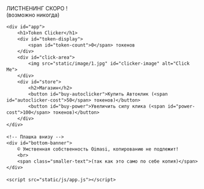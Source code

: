 <!DOCTYPE html>
<html lang="en">
<head>
    <meta charset="UTF-8">
    <meta name="viewport" content="width=device-width, initial-scale=1.0">
    <title>10A Kombat Clicker</title>
    <link rel="stylesheet" href="static/CSS/styles.css">
</head>
<body>
    <!-- Плашка сверху -->
    <div id="top-banner">
        ЛИСТНЕНИНГ СКОРО !
        <br>
        <span class="small-text">(возможно никогда)</span>
    </div>

    <div id="app">
        <h1>Token Clicker</h1>
        <div id="token-display">
            <span id="token-count">0</span> токенов
        </div>
        <div id="click-area">
            <img src="static/image/1.jpg" id="clicker-image" alt="Click Me">
        </div>
        <div id="store">
            <h2>Магазин</h2>
            <button id="buy-autoclicker">Купить Автоклик (<span id="autoclicker-cost">50</span> токенов)</button>
            <button id="buy-power">Увеличить силу клика (<span id="power-cost">100</span> токенов)</button>
        </div>
    </div>

    <!-- Плашка внизу -->
    <div id="bottom-banner">
        © Умственная собственность Oimasi, копированию не подлежит!
        <br>
        <span class="smaller-text">(так как это само по себе копия)</span>
    </div>

    <script src="static/js/app.js"></script>
</body>
</html>
